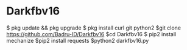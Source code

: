 # Darkfbv16




$ pkg update && pkg upgrade 
 $ pkg install curl git python2 
$git clone https://github.com/Badru-ID/Darkfbv16
$cd Darkfbv16
$ pip2 install mechanize
 $pip2 install requests 
$python2 darkfbv16.py 
